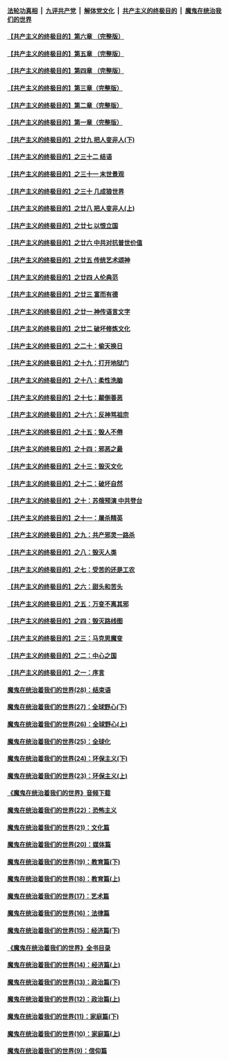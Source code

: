 ####  [法轮功真相](../../../../basic/blob/master/README.md?t=07110531) &nbsp;|&nbsp; [九评共产党](../../../../9ping.md/blob/master/README.md?t=07110531) &nbsp;|&nbsp; [解体党文化](../../../../jtdwh.md/blob/master/README.md?t=07110531)  &nbsp;|&nbsp; [共产主义的终极目的](../../../../gczydzjmd.md/blob/master/README.md?t=07110531) &nbsp;|&nbsp; [魔鬼在统治我们的世界](../../../../mgztzwmdsj.md/blob/master/README.md?t=07110531) 

#### [【共产主义的终极目的】第六章 （完整版）](../pages/nsc422/n11428913.md?t=07110531) 

#### [【共产主义的终极目的】第五章 （完整版）](../pages/nsc422/n11428912.md?t=07110531) 

#### [【共产主义的终极目的】第四章 （完整版）](../pages/nsc422/n11428907.md?t=07110531) 

#### [【共产主义的终极目的】第三章（完整版）](../pages/nsc422/n11428848.md?t=07110531) 

#### [【共产主义的终极目的】第二章（完整版）](../pages/nsc422/n11428831.md?t=07110531) 

#### [【共产主义的终极目的】第一章（完整版）](../pages/nsc422/n11417651.md?t=07110531) 

#### [【共产主义的终极目的】之廿九 把人变非人(下)](../pages/nsc422/n11344140.md?t=07110531) 

#### [【共产主义的终极目的】之三十二 结语](../pages/nsc422/n11360535.md?t=07110531) 

#### [【共产主义的终极目的】之三十一 末世景观](../pages/nsc422/n11351129.md?t=07110531) 

#### [【共产主义的终极目的】之三十 几成狼世界](../pages/nsc422/n11348280.md?t=07110531) 

#### [【共产主义的终极目的】之廿八 把人变非人(上)](../pages/nsc422/n11340492.md?t=07110531) 

#### [【共产主义的终极目的】之廿七 以恨立国](../pages/nsc422/n11336944.md?t=07110531) 

#### [【共产主义的终极目的】之廿六 中共对抗普世价值](../pages/nsc422/n11324785.md?t=07110531) 

#### [【共产主义的终极目的】之廿五 传统艺术颂神](../pages/nsc422/n11296396.md?t=07110531) 

#### [【共产主义的终极目的】之廿四 人伦典范](../pages/nsc422/n11296397.md?t=07110531) 

#### [【共产主义的终极目的】之廿三 富而有德](../pages/nsc422/n11283598.md?t=07110531) 

#### [【共产主义的终极目的】之廿一 神传语言文字](../pages/nsc422/n11263265.md?t=07110531) 

#### [【共产主义的终极目的】之廿二 破坏修炼文化](../pages/nsc422/n11245728.md?t=07110531) 

#### [【共产主义的终极目的】之二十：偷天换日](../pages/nsc422/n11238846.md?t=07110531) 

#### [【共产主义的终极目的】之十九：打开地狱门](../pages/nsc422/n11206376.md?t=07110531) 

#### [【共产主义的终极目的】之十八：柔性洗脑](../pages/nsc422/n11199994.md?t=07110531) 

#### [【共产主义的终极目的】之十七：颠倒善恶](../pages/nsc422/n11179782.md?t=07110531) 

#### [【共产主义的终极目的】之十六：反神骂祖宗](../pages/nsc422/n11166798.md?t=07110531) 

#### [【共产主义的终极目的】之十五：毁人不倦](../pages/nsc422/n11166792.md?t=07110531) 

#### [【共产主义的终极目的】之十四：邪恶之最](../pages/nsc422/n11150249.md?t=07110531) 

#### [【共产主义的终极目的】之十三：毁灭文化](../pages/nsc422/n11135227.md?t=07110531) 

#### [【共产主义的终极目的】之十二：破坏自然](../pages/nsc422/n11135214.md?t=07110531) 

#### [【共产主义的终极目的】之十：苏俄预演 中共登台](../pages/nsc422/n11118424.md?t=07110531) 

#### [【共产主义的终极目的】之十一：屠杀精英](../pages/nsc422/n11118442.md?t=07110531) 

#### [【共产主义的终极目的】之九：共产邪灵一路杀](../pages/nsc422/n11114139.md?t=07110531) 

#### [【共产主义的终极目的】之八：毁灭人类](../pages/nsc422/n11108503.md?t=07110531) 

#### [【共产主义的终极目的】之七：受苦的还是工农](../pages/nsc422/n11101809.md?t=07110531) 

#### [【共产主义的终极目的】之六：甜头和苦头](../pages/nsc422/n11096971.md?t=07110531) 

#### [【共产主义的终极目的】之五：万变不离其邪](../pages/nsc422/n11091285.md?t=07110531) 

#### [【共产主义的终极目的】之四：毁灭路线图](../pages/nsc422/n11086284.md?t=07110531) 

#### [【共产主义的终极目的】之三：马克思魔变](../pages/nsc422/n11061941.md?t=07110531) 

#### [【共产主义的终极目的】之二：中心之国](../pages/nsc422/n11047728.md?t=07110531) 

#### [【共产主义的终极目的】之一：序言](../pages/nsc422/n11086077.md?t=07110531) 

#### [魔鬼在统治着我们的世界(28)：结束语](../pages/nsc422/n10936246.md?t=07110531) 

#### [魔鬼在统治着我们的世界(27)：全球野心(下)](../pages/nsc422/n10928319.md?t=07110531) 

#### [魔鬼在统治着我们的世界(26)：全球野心(上)](../pages/nsc422/n10900318.md?t=07110531) 

#### [魔鬼在统治着我们的世界(25)：全球化](../pages/nsc422/n10788205.md?t=07110531) 

#### [魔鬼在统治着我们的世界(24)：环保主义(下)](../pages/nsc422/n10695307.md?t=07110531) 

#### [魔鬼在统治着我们的世界(23)：环保主义(上)](../pages/nsc422/n10688613.md?t=07110531) 

#### [《魔鬼在统治着我们的世界》音频下载](../pages/nsc422/n10635553.md?t=07110531) 

#### [魔鬼在统治着我们的世界(22)：恐怖主义](../pages/nsc422/n10614727.md?t=07110531) 

#### [魔鬼在统治着我们的世界(21)：文化篇](../pages/nsc422/n10597706.md?t=07110531) 

#### [魔鬼在统治着我们的世界(20)：媒体篇](../pages/nsc422/n10586579.md?t=07110531) 

#### [魔鬼在统治着我们的世界(19)：教育篇(下)](../pages/nsc422/n10564808.md?t=07110531) 

#### [魔鬼在统治着我们的世界(18)：教育篇(上)](../pages/nsc422/n10526970.md?t=07110531) 

#### [魔鬼在统治着我们的世界(17)：艺术篇](../pages/nsc422/n10499093.md?t=07110531) 

#### [魔鬼在统治着我们的世界(16)：法律篇](../pages/nsc422/n10485969.md?t=07110531) 

#### [魔鬼在统治着我们的世界(15)：经济篇(下)](../pages/nsc422/n10469975.md?t=07110531) 

#### [《魔鬼在统治着我们的世界》全书目录](../pages/nsc422/n10464261.md?t=07110531) 

#### [魔鬼在统治着我们的世界(14)：经济篇(上)](../pages/nsc422/n10457370.md?t=07110531) 

#### [魔鬼在统治着我们的世界(13)：政治篇(下)](../pages/nsc422/n10448270.md?t=07110531) 

#### [魔鬼在统治着我们的世界(12)：政治篇(上)](../pages/nsc422/n10444576.md?t=07110531) 

#### [魔鬼在统治着我们的世界(11)：家庭篇(下)](../pages/nsc422/n10440961.md?t=07110531) 

#### [魔鬼在统治着我们的世界(10)：家庭篇(上)](../pages/nsc422/n10435448.md?t=07110531) 

#### [魔鬼在统治着我们的世界(9)：信仰篇](../pages/nsc422/n10432159.md?t=07110531) 

